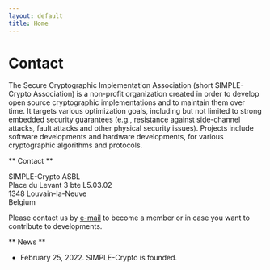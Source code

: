 ```yaml
---
layout: default
title: Home
---
```


# Contact

The Secure Cryptographic Implementation Association (short SIMPLE-Crypto Association) is a non-profit organization created in order 
to develop open source cryptographic implementations and to maintain them over time. It targets various
optimization goals, including but not limited to strong embedded security guarantees (e.g., resistance against 
side-channel attacks, fault attacks and other physical security issues). Projects include software 
developments and hardware developments, for various cryptographic algorithms and protocols.

** Contact **

SIMPLE-Crypto ASBL<br>
Place du Levant 3 bte L5.03.02<br>
1348 Louvain-la-Neuve<br>
Belgium<br>

Please contact us by <a href="mailto:info@simple-crypto.dev">e-mail</a> to become a 
member or in case you want to contribute to developments.

** News **

* February 25, 2022. SIMPLE-Crypto is founded.

